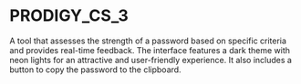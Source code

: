 # PRODIGY_CS_3
A tool that assesses the strength of a password based on specific criteria and provides real-time feedback. The interface features a dark theme with neon lights for an attractive and user-friendly experience. It also includes a button to copy the password to the clipboard.

